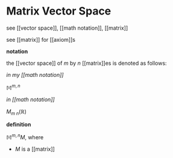 # Matrix Vector Space

see [[vector space]], [[math notation]], [[matrix]]

see [[matrix]] for [[axiom]]s

**notation**

the [[vector space]] of $m$ by $n$ [[matrix]]es is denoted as follows:

_in my [[math notation]]_

$\mathbb M^{m, n}$

_in [[math notation]]_

$M_{m\ n}(\mathbb R)$

**definition**

$\mathbb M^{m, n} M$, where

- $M$ is a [[matrix]]
